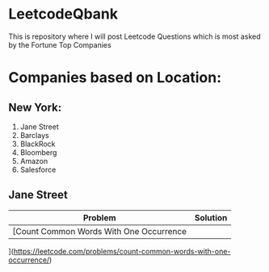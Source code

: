 # LeetcodeQbank
This is repository where I will post Leetcode Questions which is most asked by the Fortune Top Companies

# Companies based on Location:
## New York:
1. Jane Street
2. Barclays
3. BlackRock
4. Bloomberg
5. Amazon
6. Salesforce

## Jane Street
| Problem | Solution |
| ------- | -------- |
| [Count Common Words With One Occurrence
](https://leetcode.com/problems/count-common-words-with-one-occurrence/)
